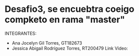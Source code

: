 # Desafio3, se encuebtra coeigo compketo en rama "master"
INTEGRANTES: 
- Ana Jocelyn Gil Torres, GT182673
- Jessica Abigail Rodríguez Torres, RT200479
Link Vídeo: 

